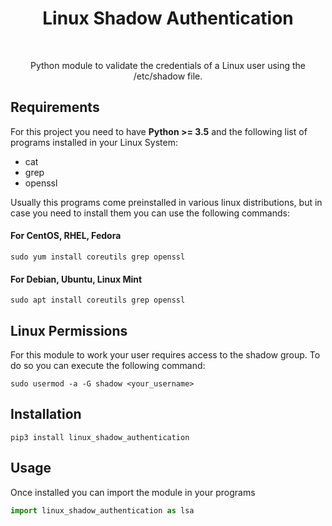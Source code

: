
<p align="center">
    <h1 align="center">Linux Shadow Authentication</h1>
    <br>
    <p align="center">Python module to validate the credentials of a Linux user using the /etc/shadow file.</p>
</p>

Requirements
------------
For this project you need to have **Python >= 3.5** and the following list of programs installed in your Linux System:
* cat
* grep
* openssl

Usually this programs come preinstalled in various linux distributions, but in case you need to install them you can use the following commands:

#### For CentOS, RHEL, Fedora
~~~
sudo yum install coreutils grep openssl
~~~
#### For Debian, Ubuntu, Linux Mint
~~~
sudo apt install coreutils grep openssl
~~~
Linux Permissions
------------
For this module to work your user requires access to the shadow group.
To do so you can execute the following command:

~~~
sudo usermod -a -G shadow <your_username>
~~~


Installation
------------
~~~
pip3 install linux_shadow_authentication
~~~


Usage
------------
Once installed you can import the module in your programs

```python
import linux_shadow_authentication as lsa
``` 
